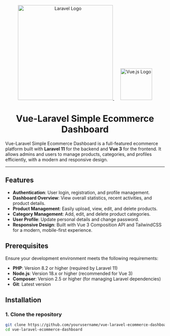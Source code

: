 <p align="center">
    <a href="https://laravel.com" target="_blank">
        <img src="https://raw.githubusercontent.com/laravel/art/master/logo-lockup/5%20SVG/2%20CMYK/1%20Full%20Color/laravel-logolockup-cmyk-red.svg" width="300" alt="Laravel Logo">
    </a>
    &nbsp;&nbsp;&nbsp;&nbsp;
    <a href="https://vuejs.org" target="_blank">
        <img src="https://upload.wikimedia.org/wikipedia/commons/9/95/Vue.js_Logo_2.svg" width="100" alt="Vue.js Logo">
    </a>
</p>

<h1 align="center">Vue-Laravel Simple Ecommerce Dashboard</h1>

Vue-Laravel Simple Ecommerce Dashboard is a full-featured ecommerce platform built with **Laravel 11** for the backend and **Vue 3** for the frontend. It allows admins and users to manage products, categories, and profiles efficiently, with a modern and responsive design.

---

## Features
- **Authentication**: User login, registration, and profile management.
- **Dashboard Overview**: View overall statistics, recent activities, and product details.
- **Product Management**: Easily upload, view, edit, and delete products.
- **Category Management**: Add, edit, and delete product categories.
- **User Profile**: Update personal details and change password.
- **Responsive Design**: Built with Vue 3 Composition API and TailwindCSS for a modern, mobile-first experience.

## Prerequisites
Ensure your development environment meets the following requirements:
- **PHP**: Version 8.2 or higher (required by Laravel 11)
- **Node.js**: Version 18.x or higher (recommended for Vue 3)
- **Composer**: Version 2.5 or higher (for managing Laravel dependencies)
- **Git**: Latest version

## Installation

### 1. Clone the repository
```bash
git clone https://github.com/yourusername/vue-laravel-ecommerce-dashboard.git
cd vue-laravel-ecommerce-dashboard
